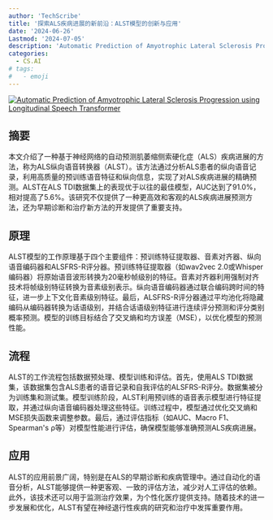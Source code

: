 ```yaml
---
author: 'TechScribe'
title: '探索ALS疾病进展的新前沿：ALST模型的创新与应用'
date: '2024-06-26'
Lastmod: '2024-07-05'
description: 'Automatic Prediction of Amyotrophic Lateral Sclerosis Progression using Longitudinal Speech Transformer'
categories:
  - CS.AI
# tags:
#   - emoji
---
```


[![Automatic Prediction of Amyotrophic Lateral Sclerosis Progression using Longitudinal Speech Transformer](https://arxiv-research-1301205113.cos.ap-guangzhou.myqcloud.com/images/2406.18625v1.pdf_0.jpg)](https://arxiv.org/abs/2406.18625v1)

## 摘要

本文介绍了一种基于神经网络的自动预测肌萎缩侧索硬化症（ALS）疾病进展的方法，称为ALS纵向语音转换器（ALST）。该方法通过分析ALS患者的纵向语音记录，利用高质量的预训练语音特征和纵向信息，实现了对ALS疾病进展的精确预测。ALST在ALS TDI数据集上的表现优于以往的最佳模型，AUC达到了91.0%，相对提高了5.6%。该研究不仅提供了一种更高效和客观的ALS疾病进展预测方法，还为早期诊断和治疗新方法的开发提供了重要支持。<!--more-->

## 原理

ALST模型的工作原理基于四个主要组件：预训练特征提取器、音素对齐器、纵向语音编码器和ALSFRS-R评分器。预训练特征提取器（如wav2vec 2.0或Whisper编码器）将原始语音波形转换为20毫秒帧级别的特征。音素对齐器利用强制对齐技术将帧级别特征转换为音素级别表示。纵向语音编码器通过联合编码跨时间的特征，进一步上下文化音素级别特征。最后，ALSFRS-R评分器通过平均池化将隐藏编码从编码器转换为话语级别，并结合话语级别特征进行连续评分预测和评分类别概率预测。模型的训练目标结合了交叉熵和均方误差（MSE），以优化模型的预测性能。

## 流程

ALST的工作流程包括数据预处理、模型训练和评估。首先，使用ALS TDI数据集，该数据集包含ALS患者的语音记录和自我评估的ALSFRS-R评分。数据集被分为训练集和测试集。模型训练阶段，ALST利用预训练的语音表示模型进行特征提取，并通过纵向语音编码器处理这些特征。训练过程中，模型通过优化交叉熵和MSE损失函数来调整参数。最后，通过评估指标（如AUC、Macro F1、Spearman's ρ等）对模型性能进行评估，确保模型能够准确预测ALS疾病进展。

## 应用

ALST的应用前景广阔，特别是在ALS的早期诊断和疾病管理中。通过自动化的语音分析，ALST能够提供一种更客观、一致的评估方法，减少对人工评估的依赖。此外，该技术还可以用于监测治疗效果，为个性化医疗提供支持。随着技术的进一步发展和优化，ALST有望在神经退行性疾病的研究和治疗中发挥重要作用。